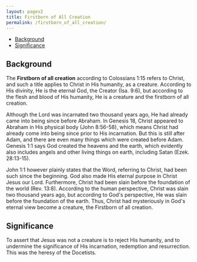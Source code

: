 ```yaml
---
layout: pagev2
title: Firstborn of All Creation
permalink: /firstborn_of_all_creation/
---
```

- [Background](#background)
- [Significance](#significance)

## Background

The **Firstborn of all creation** according to Colossians 1:15 refers to Christ, and such a title applies to Christ in His humanity, as a creature. According to His divinity, He is the eternal God, the Creator (Isa. 9:6), but according to the flesh and blood of His humanity, He is a creature and the firstborn of all creation.

Although the Lord was incarnated two thousand years ago, He had already came into being since before Abraham. In Genesis 18, Christ appeared to Abraham in His physical body (John 8:56-58), which means Christ had already come into being since prior to His incarnation. But this is still after Adam, and there are even many things which were created before Adam. Genesis 1:1 says God created the heavens and the earth, which evidently also includes angels and other living things on earth, including Satan (Ezek. 28:13-15). 

John 1:1 however plainly states that the Word, referring to Christ, had been such since the beginning. God also made His eternal purpose in Christ Jesus our Lord. Furthermore, Christ had been slain before the foundation of the world (Rev. 13:8). According to the human perspective, Christ was slain two thousand years ago, but according to God's perspective, He was slain before the foundation of the earth. Thus, Christ had mysteriously in God's eternal view become a creature, the Firstborn of all creation.

## Significance

To assert that Jesus was not a creature is to reject His humanity, and to undermine the significance of His incarnation, redemption and resurrection. This was the heresy of the Docetists. 